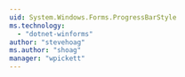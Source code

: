 ```yaml
---
uid: System.Windows.Forms.ProgressBarStyle
ms.technology: 
  - "dotnet-winforms"
author: "stevehoag"
ms.author: "shoag"
manager: "wpickett"
---
```

